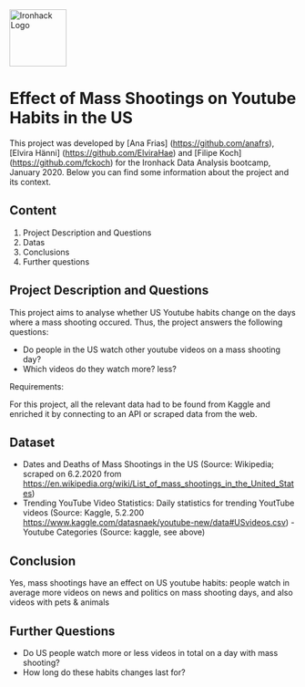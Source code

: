 <img src="https://bit.ly/2VnXWr2" alt="Ironhack Logo" width="100"/>

# Effect of Mass Shootings on Youtube Habits in the US
This project was developed by [Ana Frias] (https://github.com/anafrs), [Elvira Hänni] (https://github.com/ElviraHae) and [Filipe Koch] (https://github.com/fckoch) for the Ironhack Data Analysis bootcamp, January 2020.
Below you can find some information about the project and its context.


## Content
1. Project Description and Questions
2. Datas
3. Conclusions
4. Further questions


## Project Description and Questions
This project aims to analyse whether US Youtube habits change on the days where a mass shooting occured.
 Thus, the project answers the following questions: 

- Do people in the US watch other youtube videos on a mass shooting day?
- Which videos do they watch more? less?

Requirements:

For this project, all the relevant data had to be found from Kaggle and enriched it by connecting to an API or scraped data from the web.


## Dataset
- Dates and Deaths of Mass Shootings in the US (Source: Wikipedia; scraped on 6.2.2020 from https://en.wikipedia.org/wiki/List_of_mass_shootings_in_the_United_States)
- Trending YouTube Video Statistics: Daily statistics for trending YoutTube videos (Source: Kaggle, 5.2.200 https://www.kaggle.com/datasnaek/youtube-new/data#USvideos.csv)
-Youtube Categories (Source: kaggle, see above)


## Conclusion
Yes, mass shootings have an effect on US youtube habits: people watch in average more videos on news and politics on mass shooting days, and also videos with pets & animals



## Further Questions
- Do US people watch more or less videos in total on a day with mass shooting?
- How long do these habits changes last for?

